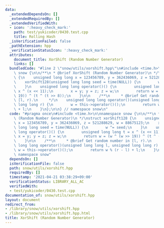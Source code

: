 ```yaml
---
data:
  _extendedDependsOn: []
  _extendedRequiredBy: []
  _extendedVerifiedWith:
  - icon: ':heavy_check_mark:'
    path: test/yukicoder/0430.test.cpp
    title: Rolling Hash
  _isVerificationFailed: false
  _pathExtension: hpp
  _verificationStatusIcon: ':heavy_check_mark:'
  attributes:
    document_title: XorShift (Random Number Generator)
    links: []
  bundledCode: "#line 2 \"snow/utils/xorshift.hpp\"\n#include <time.h>\n\nnamespace\
    \ snow {\n\n/**\n * @brief XorShift (Random Number Generator)\n */\nstruct xorShift128\
    \ {\n    unsigned long long x = 123456789, y = 362436069, z = 521288629, w = 88675123;\n\
    \    xorShift128(unsigned long long seed = time(NULL)) {\n        w ^= seed;\n\
    \    }\n    unsigned long long operator()() {\n        unsigned long long t =\
    \ x ^ (x << 11);\n        x = y; y = z; z = w;\n        return w = (w ^ (w >>\
    \ 19)) ^ (t ^ (t >> 8));\n    }\n\n    /**\n     * @brief Get random number in\
    \ [l, r).\n     */\n    unsigned long long operator()(unsigned long long l, unsigned\
    \ long long r) {\n        w = this->operator()();\n        return w % (r - l)\
    \ + l;\n    }\n};\n\n} // namespace snow\n"
  code: "#pragma once\n#include <time.h>\n\nnamespace snow {\n\n/**\n * @brief XorShift\
    \ (Random Number Generator)\n */\nstruct xorShift128 {\n    unsigned long long\
    \ x = 123456789, y = 362436069, z = 521288629, w = 88675123;\n    xorShift128(unsigned\
    \ long long seed = time(NULL)) {\n        w ^= seed;\n    }\n    unsigned long\
    \ long operator()() {\n        unsigned long long t = x ^ (x << 11);\n       \
    \ x = y; y = z; z = w;\n        return w = (w ^ (w >> 19)) ^ (t ^ (t >> 8));\n\
    \    }\n\n    /**\n     * @brief Get random number in [l, r).\n     */\n    unsigned\
    \ long long operator()(unsigned long long l, unsigned long long r) {\n       \
    \ w = this->operator()();\n        return w % (r - l) + l;\n    }\n};\n\n} //\
    \ namespace snow"
  dependsOn: []
  isVerificationFile: false
  path: snow/utils/xorshift.hpp
  requiredBy: []
  timestamp: '2021-04-21 03:38:29+09:00'
  verificationStatus: LIBRARY_ALL_AC
  verifiedWith:
  - test/yukicoder/0430.test.cpp
documentation_of: snow/utils/xorshift.hpp
layout: document
redirect_from:
- /library/snow/utils/xorshift.hpp
- /library/snow/utils/xorshift.hpp.html
title: XorShift (Random Number Generator)
---
```

